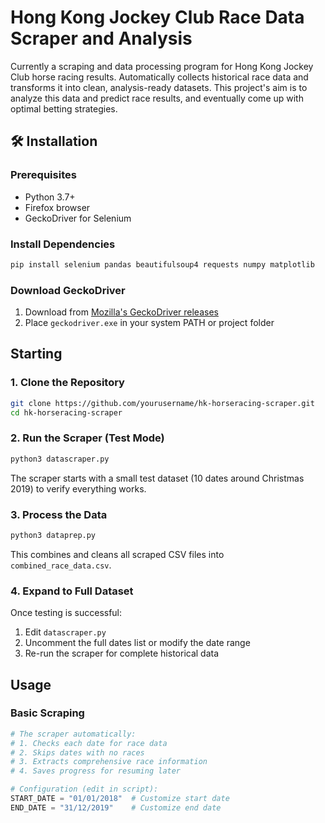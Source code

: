 # Hong Kong Jockey Club Race Data Scraper and Analysis

Currently a scraping and data processing program for Hong Kong Jockey Club horse racing results. Automatically collects historical race data and transforms it into clean, analysis-ready datasets. This project's aim is to analyze this data and  predict race results, and eventually come up with optimal betting strategies.

## 🛠️ Installation

### Prerequisites
- Python 3.7+
- Firefox browser
- GeckoDriver for Selenium

### Install Dependencies
```bash
pip install selenium pandas beautifulsoup4 requests numpy matplotlib
```

### Download GeckoDriver
1. Download from [Mozilla's GeckoDriver releases](https://github.com/mozilla/geckodriver/releases)
2. Place `geckodriver.exe` in your system PATH or project folder

## Starting

### 1. Clone the Repository
```bash
git clone https://github.com/yourusername/hk-horseracing-scraper.git
cd hk-horseracing-scraper
```

### 2. Run the Scraper (Test Mode)
```bash
python3 datascraper.py
```
The scraper starts with a small test dataset (10 dates around Christmas 2019) to verify everything works.

### 3. Process the Data
```bash
python3 dataprep.py
```
This combines and cleans all scraped CSV files into `combined_race_data.csv`.

### 4. Expand to Full Dataset
Once testing is successful:
1. Edit `datascraper.py`
2. Uncomment the full dates list or modify the date range
3. Re-run the scraper for complete historical data

## Usage

### Basic Scraping

```python
# The scraper automatically:
# 1. Checks each date for race data
# 2. Skips dates with no races  
# 3. Extracts comprehensive race information
# 4. Saves progress for resuming later

# Configuration (edit in script):
START_DATE = "01/01/2018"  # Customize start date
END_DATE = "31/12/2019"    # Customize end date
```
